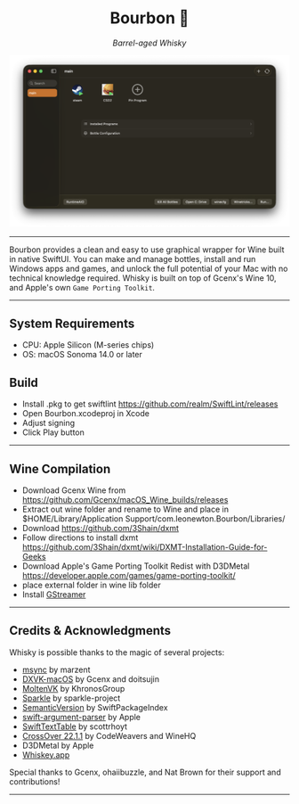 <div align="center">
  
  # Bourbon 🥃
  *Barrel-aged Whisky*
  
</div>

<div align="center">
  <img width="750" alt="New Bottle" src="https://github.com/leonewt0n/Bourbon/raw/main/bourbonScreenshot.png">

</div>


---

Bourbon provides a clean and easy to use graphical wrapper for Wine built in native SwiftUI. You can make and manage bottles, install and run Windows apps and games, and unlock the full potential of your Mac with no technical knowledge required. Whisky is built on top of Gcenx's Wine 10, and Apple's own `Game Porting Toolkit`.

---
## System Requirements
- CPU: Apple Silicon (M-series chips)
- OS: macOS Sonoma 14.0 or later

## Build
* Install .pkg to get swiftlint https://github.com/realm/SwiftLint/releases
* Open Bourbon.xcodeproj in Xcode
* Adjust signing
* Click Play button

---
## Wine Compilation 
* Download Gcenx Wine from https://github.com/Gcenx/macOS_Wine_builds/releases
* Extract out wine folder and rename to Wine and place in $HOME/Library/Application Support/com.leonewton.Bourbon/Libraries/
* Download https://github.com/3Shain/dxmt
* Follow directions to install dxmt https://github.com/3Shain/dxmt/wiki/DXMT-Installation-Guide-for-Geeks
* Download Apple's Game Porting Toolkit Redist with D3DMetal https://developer.apple.com/games/game-porting-toolkit/
* place external folder in wine lib folder
* Install [GStreamer](https://gstreamer.freedesktop.org/data/pkg/osx/1.26.5/gstreamer-1.0-1.26.5-universal.pkg)
---

## Credits & Acknowledgments

Whisky is possible thanks to the magic of several projects:

- [msync](https://github.com/marzent/wine-msync) by marzent
- [DXVK-macOS](https://github.com/Gcenx/DXVK-macOS) by Gcenx and doitsujin
- [MoltenVK](https://github.com/KhronosGroup/MoltenVK) by KhronosGroup
- [Sparkle](https://github.com/sparkle-project/Sparkle) by sparkle-project
- [SemanticVersion](https://github.com/SwiftPackageIndex/SemanticVersion) by SwiftPackageIndex
- [swift-argument-parser](https://github.com/apple/swift-argument-parser) by Apple
- [SwiftTextTable](https://github.com/scottrhoyt/SwiftyTextTable) by scottrhoyt
- [CrossOver 22.1.1](https://www.codeweavers.com/crossover) by CodeWeavers and WineHQ
- D3DMetal by Apple
- [Whiskey.app](https://github.com/Whisky-App/Whisky) 

Special thanks to Gcenx, ohaiibuzzle, and Nat Brown for their support and contributions!

---


